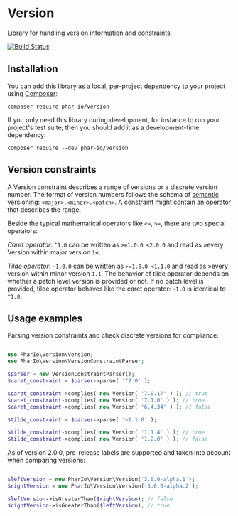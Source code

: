 # Version

Library for handling version information and constraints

[![Build Status](https://travis-ci.org/phar-io/version.svg?branch=master)](https://travis-ci.org/phar-io/version)

## Installation

You can add this library as a local, per-project dependency to your project using [Composer](https://getcomposer.org/):

    composer require phar-io/version

If you only need this library during development, for instance to run your project's test suite, then you should add it as a development-time dependency:

    composer require --dev phar-io/version

## Version constraints

A Version constraint describes a range of versions or a discrete version number. The format of version numbers follows the schema of [semantic versioning](http://semver.org): `<major>.<minor>.<patch>`. A constraint might contain an operator that describes the range.

Beside the typical mathematical operators like `<=`, `>=`, there are two special operators:

*Caret operator*: `^1.0`
can be written as `>=1.0.0 <2.0.0` and read as »every Version within major version `1`«.

*Tilde operator*: `~1.0.0`
can be written as `>=1.0.0 <1.1.0` and read as »every version within minor version `1.1`. The behavior of tilde operator depends on whether a patch level version is provided or not. If no patch level is provided, tilde operator behaves like the caret operator: `~1.0` is identical to `^1.0`.

## Usage examples

Parsing version constraints and check discrete versions for compliance:

```php

use PharIo\Version\Version;
use PharIo\Version\VersionConstraintParser;

$parser = new VersionConstraintParser();
$caret_constraint = $parser->parse( '^7.0' );

$caret_constraint->complies( new Version( '7.0.17' ) ); // true
$caret_constraint->complies( new Version( '7.1.0' ) ); // true
$caret_constraint->complies( new Version( '6.4.34' ) ); // false

$tilde_constraint = $parser->parse( '~1.1.0' );

$tilde_constraint->complies( new Version( '1.1.4' ) ); // true
$tilde_constraint->complies( new Version( '1.2.0' ) ); // false
```

As of version 2.0.0, pre-release labels are supported and taken into account when comparing versions:

```php

$leftVersion = new PharIo\Version\Version('3.0.0-alpha.1');
$rightVersion = new PharIo\Version\Version('3.0.0-alpha.2');

$leftVersion->isGreaterThan($rightVersion); // false
$rightVersion->isGreaterThan($leftVersion); // true

``` 



